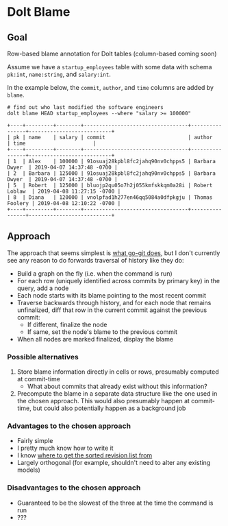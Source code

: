# Dolt Blame

## Goal

Row-based blame annotation for Dolt tables (column-based coming soon)

Assume we have a `startup_employees` table with some data with schema `pk:int`,
`name:string`, and `salary:int`.

In the example below, the `commit`, `author`, and `time` columns are
added by `blame`.

```
# find out who last modified the software engineers
dolt blame HEAD startup_employees --where "salary >= 100000"

+----+---------+--------+----------------------------------+----------------+---------------------------+
| pk | name    | salary | commit                           | author         | time                      |
+----+---------+--------+----------------------------------+----------------+---------------------------+
| 1  | Alex    | 100000 | 91osuaj28kpbl8fc2jahq90nv0chpps5 | Barbara Dwyer  | 2019-04-07 14:37:48 -0700 |
| 2  | Barbara | 125000 | 91osuaj28kpbl8fc2jahq90nv0chpps5 | Barbara Dwyer  | 2019-04-07 14:37:48 -0700 |
| 5  | Robert  | 125000 | bluojp2qu05o7h2j055kmfskkqm0a28i | Robert Loblaw  | 2019-04-08 11:27:15 -0700 |
| 8  | Diana   | 120000 | vnolpfad1h277en46qq5084a0dfpkgju | Thomas Foolery | 2019-04-08 12:10:22 -0700 |
+----+---------+--------+----------------------------------+----------------+---------------------------+
```

## Approach

The approach that seems simplest is [what go-git does](https://github.com/src-d/go-git/blob/master/blame.go),
but I don't currently see any reason to do forwards traversal of history
like they do:

- Build a graph on the fly (i.e. when the command is run)
- For each row (uniquely identified across commits by primary key) in the query,
  add a node
- Each node starts with its blame pointing to the most recent commit
- Traverse backwards through history, and for each node that remains
  unfinalized, diff that row in the current commit against the previous commit:
  - If different, finalize the node
  - If same, set the node's blame to the previous commit
- When all nodes are marked finalized, display the blame

### Possible alternatives

1. Store blame information directly in cells or rows, presumably computed at
   commit-time
   - What about commits that already exist without this information?
2. Precompute the blame in a separate data structure like the one used in
   the chosen approach. This would also presumably happen at commit-time,
   but could also potentially happen as a background job

### Advantages to the chosen approach

- Fairly simple
- I pretty much know how to write it
- I know [where to get the sorted revision list from](https://github.com/liquidata-inc/dolt/blob/84d9eded517167eb2b1f76073df88e85665eec1d/go/libraries/doltcore/env/actions/commit.go#L111)
- Largely orthogonal (for example, shouldn't need to alter any existing
  models)

### Disadvantages to the chosen approach

- Guaranteed to be the slowest of the three at the time the command is run
- ???
